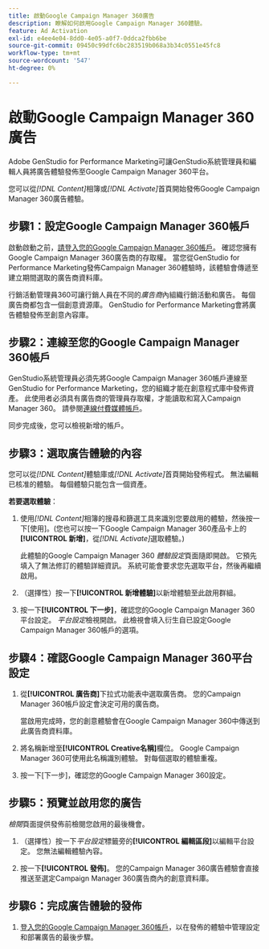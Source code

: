 ```yaml
---
title: 啟動Google Campaign Manager 360廣告
description: 瞭解如何啟用Google Campaign Manager 360體驗。
feature: Ad Activation
exl-id: e4ee4e04-8dd0-4e05-a0f7-0ddca2fbb6be
source-git-commit: 09450c99dfc6bc283519b068a3b34c0551e45fc8
workflow-type: tm+mt
source-wordcount: '547'
ht-degree: 0%

---
```


# 啟動Google Campaign Manager 360廣告

Adobe GenStudio for Performance Marketing可讓GenStudio系統管理員和編輯人員將廣告體驗發佈至Google Campaign Manager 360平台。

您可以從&#x200B;_[!DNL Content]_&#x200B;相簿或&#x200B;_[!DNL Activate]_&#x200B;首頁開始發佈Google Campaign Manager 360廣告體驗。

## 步驟1：設定Google Campaign Manager 360帳戶

啟動啟動之前，[請登入您的Google Campaign Manager 360帳戶](https://campaignmanager.google.com)。 確認您擁有Google Campaign Manager 360廣告商的存取權。 當您從GenStudio for Performance Marketing發佈Campaign Manager 360體驗時，該體驗會傳遞至建立期間選取的廣告商資料庫。

行銷活動管理員360可讓行銷人員在不同的&#x200B;_廣告商_&#x200B;內組織行銷活動和廣告。 每個廣告商都包含一個創意資源庫。 GenStudio for Performance Marketing會將廣告體驗發佈至創意內容庫。

## 步驟2：連線至您的Google Campaign Manager 360帳戶

GenStudio系統管理員必須先將Google Campaign Manager 360帳戶連線至GenStudio for Performance Marketing，您的組織才能在創意程式庫中發佈資產。 此使用者必須具有廣告商的管理員存取權，才能讀取和寫入Campaign Manager 360。 請參閱[連線付費媒體帳戶](/help/user-guide/connectors/connect-channel.md)。

同步完成後，您可以檢視新增的帳戶。

## 步驟3：選取廣告體驗的內容

您可以從&#x200B;_[!DNL Content]_&#x200B;體驗庫或&#x200B;_[!DNL Activate]_&#x200B;首頁開始發佈程式。 無法編輯已核准的體驗。 每個體驗只能包含一個資產。

**若要選取體驗**：

1. 使用&#x200B;_[!DNL Content]_&#x200B;相簿的搜尋和篩選工具來識別您要啟用的體驗，然後按一下[使用]。**&#x200B;**(您也可以按一下Google Campaign Manager 360產品卡上的&#x200B;**[!UICONTROL 新增]**，從&#x200B;_[!DNL Activate]_&#x200B;選取體驗。)

   此體驗的Google Campaign Manager 360 _體驗設定_&#x200B;頁面隨即開啟。 它預先填入了無法修訂的體驗詳細資訊。 系統可能會要求您先選取平台，然後再繼續啟用。

1. （選擇性）按一下&#x200B;**[!UICONTROL 新增體驗]**&#x200B;以新增體驗至此啟用群組。

1. 按一下&#x200B;**[!UICONTROL 下一步]**，確認您的Google Campaign Manager 360平台設定。
_平台設定_&#x200B;檢視開啟。 此檢視會填入衍生自已設定Google Campaign Manager 360帳戶的選項。

## 步驟4：確認Google Campaign Manager 360平台設定

1. 從&#x200B;**[!UICONTROL 廣告商]**&#x200B;下拉式功能表中選取廣告商。 您的Campaign Manager 360帳戶設定會決定可用的廣告商。

   當啟用完成時，您的創意體驗會在Google Campaign Manager 360中傳送到此廣告商資料庫。

1. 將名稱新增至&#x200B;**[!UICONTROL Creative名稱]**&#x200B;欄位。 Google Campaign Manager 360可使用此名稱識別體驗。
對每個選取的體驗重複。

1. 按一下[下一步]&#x200B;**&#x200B;**，確認您的Google Campaign Manager 360設定。

## 步驟5：預覽並啟用您的廣告

_檢閱_&#x200B;頁面提供發佈前檢閱您啟用的最後機會。

1. （選擇性）按一下&#x200B;_平台設定_&#x200B;標籤旁的&#x200B;**[!UICONTROL 編輯區段]**&#x200B;以編輯平台設定。 您無法編輯體驗內容。

1. 按一下&#x200B;**[!UICONTROL 發佈]**。
您的Campaign Manager 360廣告體驗會直接推送至選定Campaign Manager 360廣告商內的創意資料庫。

## 步驟6：完成廣告體驗的發佈

1. [登入您的Google Campaign Manager 360帳戶](https://campaignmanager.google.com)，以在發佈的體驗中管理設定和部署廣告的最後步驟。
